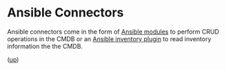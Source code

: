 # Ansible Connectors

Ansible connectors come in the form of [Ansible modules](./modules/readme.md) to perform CRUD operations in the CMDB or an [Ansible inventory plugin](./inventory/readme.md) to read inventory information the the CMDB.

([up](../readme.md))

